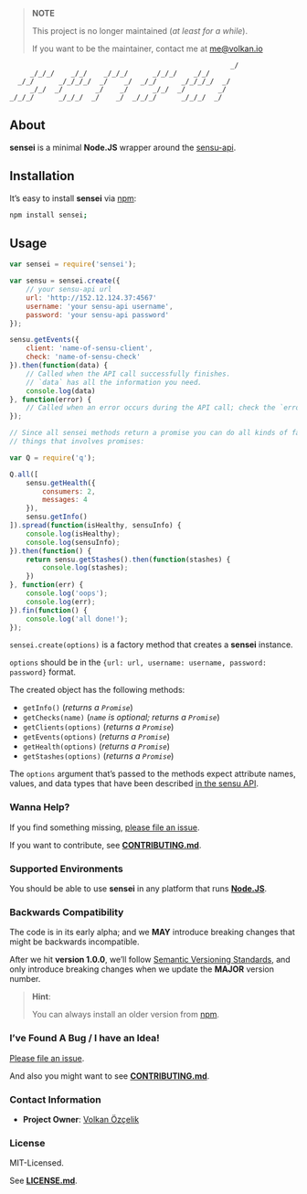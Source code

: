 > **NOTE**
>
> This project is no longer maintained (*at least for a while*).
>
> If you want to be the maintainer, contact me
> at me@volkan.io
>

                                                          _/
         _/_/_/    _/_/    _/_/_/      _/_/_/    _/_/
      _/_/      _/_/_/_/  _/    _/  _/_/      _/_/_/_/  _/
         _/_/  _/        _/    _/      _/_/  _/        _/
    _/_/_/      _/_/_/  _/    _/  _/_/_/      _/_/_/  _/

## About

**sensei** is a minimal **Node.JS** wrapper around the [sensu-api](http://sensuapp.org/docs/0.16/api_overview).

## Installation

It’s easy to install **sensei** via [npm](https://www.npmjs.com/):

```bash
npm install sensei;
```
## Usage

```js
var sensei = require('sensei');

var sensu = sensei.create({
    // your sensu-api url
    url: 'http://152.12.124.37:4567'
    username: 'your sensu-api username',
    password: 'your sensu-api password'
});

sensu.getEvents({
    client: 'name-of-sensu-client',
    check: 'name-of-sensu-check'
}).then(function(data) {
    // Called when the API call successfully finishes.
    // `data` has all the information you need.
    console.log(data)
}, function(error) {
    // Called when an error occurs during the API call; check the `error` object.
});

// Since all sensei methods return a promise you can do all kinds of fancy
// things that involves promises:

var Q = require('q');

Q.all([
    sensu.getHealth({
        consumers: 2,
        messages: 4
    }),
    sensu.getInfo()
]).spread(function(isHealthy, sensuInfo) {
    console.log(isHealthy);
    console.log(sensuInfo);
}).then(function() {
    return sensu.getStashes().then(function(stashes) {
        console.log(stashes);
    })
}, function(err) {
    console.log('oops');
    console.log(err);
}).fin(function() {
    console.log('all done!');
});
```

`sensei.create(options)` is a factory method that creates a **sensei** instance.

`options` should be in the `{url: url, username: username, password: password}` format.

The created object has the following methods:

* `getInfo()` (*returns a `Promise`*)
* `getChecks(name)` (*`name` is optional; returns a `Promise`*)
* `getClients(options)` (*returns a `Promise`*)
* `getEvents(options)` (*returns a `Promise`*)
* `getHealth(options)` (*returns a `Promise`*)
* `getStashes(options)` (*returns a `Promise`*)

The `options` argument that’s passed to the methods expect attribute names, values, and data types that have been described [in the sensu API](http://sensuapp.org/docs/0.16/api_overview).

### Wanna Help?

If you find something missing, [please file an issue](http://sensuapp.org/docs/0.16/api_overview).

If you want to contribute, see **[CONTRIBUTING.md](CONTRIBUTING.md)**.

### Supported Environments

You should be able to use **sensei** in any platform that runs **[Node.JS](http://nodejs.org/)**.

### Backwards Compatibility

The code is in its early alpha; and we **MAY** introduce breaking changes that might be backwards incompatible.

After we hit **version 1.0.0**, we’ll follow [Semantic Versioning Standards](http://semver.org/), and only introduce breaking changes when we update the **MAJOR** version number.

> **Hint**:
>
> You can always install an older version from [npm](https://www.npmjs.com/package/sensei).

### I’ve Found A Bug / I have an Idea!

[Please file an issue](https://github.com/v0lkan/sensei/issues).

And also you might want to see **[CONTRIBUTING.md](CONTRIBUTING.md)**.

### Contact Information

* **Project Owner**: [Volkan Özçelik](http://volkan.io/)

### License

MIT-Licensed.

See **[LICENSE.md](LICENSE.md)**.

